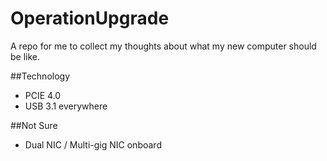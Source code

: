 # OperationUpgrade
A repo for me to collect my thoughts about what my new computer should be like.

##Technology
* PCIE 4.0
* USB 3.1 everywhere

##Not Sure
* Dual NIC / Multi-gig NIC onboard
